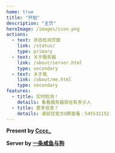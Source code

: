 ```yaml
---
home: true
title: "开始"
description: "主页"
heroImage: /images/icon.png
actions:
  - text: 状态检测页面
    link: /status/
    type: primary
  - text: 关于服务器
    link: /about/server.html
    type: secondary
  - text: 关于我
    link: /about/me.html
    type: secondary
features:
  - title: 实时检测！
    details: 看看服务器现在有多少人
  - title: 更多信息？
    details: 请前往官方Q群查看：545532152
---
```


**Present by [Cccc_](https://blog.iscccc.eu.org/)**

**Server by [一条咸鱼与狗](https://purefish.cn/)**
